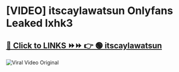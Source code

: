 
 # [VIDEO] itscaylawatsun Onlyfans Leaked lxhk3

## <h2><a href="https://clipsfans.com/itscaylawatsun&ref=git">🔗 Click to LINKS ⏩⏩ 👉 🟢 itscaylawatsun </a></h2>

<a href="https://clipsfans.com/itscaylawatsun&ref=git" rel="nofollow" data-target="animated-image.originalLink"><img src="https://i.ibb.co.com/xMMVF88/686577567.gif" alt="Viral Video Original" style="max-width: 100%; display: inline-block;" data-target="animated-image.originalImage"></a>

